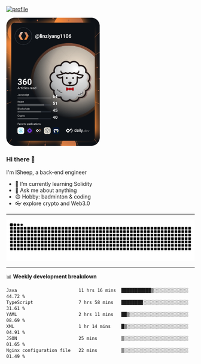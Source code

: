 [![profile](https://user-images.githubusercontent.com/54968314/208005045-e4b42f3b-833d-4242-bfcc-e764865553a2.svg)](https://www.calligrapher.ai/)

<a href="https://app.daily.dev/linziyang1106"><img src="/devcard.png" width="250" alt="ISheep's Dev Card"/></a>

### Hi there 🐏

I'm ISheep, a back-end engineer

- 🔭 I’m currently learning Solidity
- 💬 Ask me about anything
- 😄 Hobby: badminton & coding
- 👓 explore crypto and Web3.0

-------

![](https://raw.githubusercontent.com/ISheepp/ISheepp/output/github-contribution-grid-snake.svg)

-------

📊 **Weekly development breakdown**
<!--START_SECTION:waka-->

```text
Java                       11 hrs 16 mins  ███████████▒░░░░░░░░░░░░░   44.72 %
TypeScript                 7 hrs 58 mins   ████████░░░░░░░░░░░░░░░░░   31.61 %
YAML                       2 hrs 11 mins   ██▒░░░░░░░░░░░░░░░░░░░░░░   08.69 %
XML                        1 hr 14 mins    █▒░░░░░░░░░░░░░░░░░░░░░░░   04.91 %
JSON                       25 mins         ▒░░░░░░░░░░░░░░░░░░░░░░░░   01.65 %
Nginx configuration file   22 mins         ▒░░░░░░░░░░░░░░░░░░░░░░░░   01.49 %
```

<!--END_SECTION:waka-->
